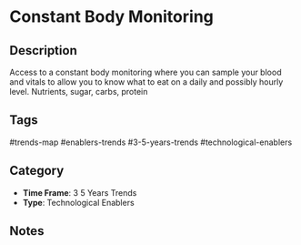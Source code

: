 # Constant Body Monitoring

## Description
Access to a constant body monitoring where you can sample your blood and vitals to allow you to  know what to eat on a daily and possibly hourly level. Nutrients, sugar, carbs, protein

## Tags
#trends-map #enablers-trends #3-5-years-trends #technological-enablers

## Category
- **Time Frame**: 3 5 Years Trends
- **Type**: Technological Enablers

## Notes
<!-- Add your notes here -->
